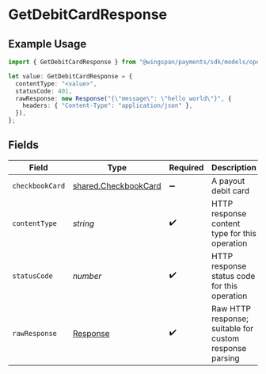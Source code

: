 # GetDebitCardResponse

## Example Usage

```typescript
import { GetDebitCardResponse } from "@wingspan/payments/sdk/models/operations";

let value: GetDebitCardResponse = {
  contentType: "<value>",
  statusCode: 401,
  rawResponse: new Response("{\"message\": \"hello world\"}", {
    headers: { "Content-Type": "application/json" },
  }),
};
```

## Fields

| Field                                                                 | Type                                                                  | Required                                                              | Description                                                           |
| --------------------------------------------------------------------- | --------------------------------------------------------------------- | --------------------------------------------------------------------- | --------------------------------------------------------------------- |
| `checkbookCard`                                                       | [shared.CheckbookCard](../../../sdk/models/shared/checkbookcard.md)   | :heavy_minus_sign:                                                    | A payout debit card                                                   |
| `contentType`                                                         | *string*                                                              | :heavy_check_mark:                                                    | HTTP response content type for this operation                         |
| `statusCode`                                                          | *number*                                                              | :heavy_check_mark:                                                    | HTTP response status code for this operation                          |
| `rawResponse`                                                         | [Response](https://developer.mozilla.org/en-US/docs/Web/API/Response) | :heavy_check_mark:                                                    | Raw HTTP response; suitable for custom response parsing               |